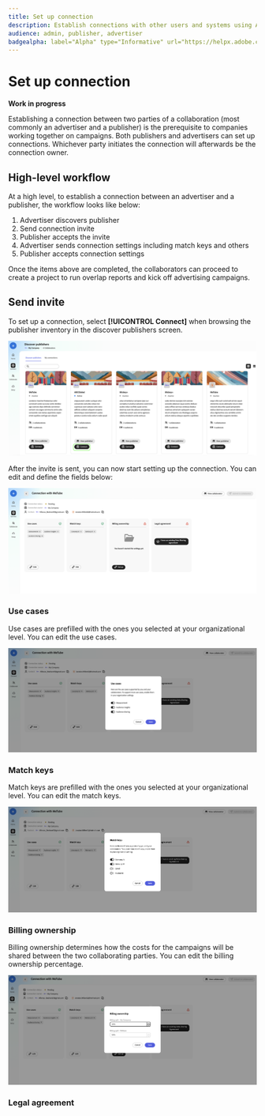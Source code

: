 ```yaml
---
title: Set up connection
description: Establish connections with other users and systems using Adobe Real-Time CDP Collaboration
audience: admin, publisher, advertiser
badgealpha: label="Alpha" type="Informative" url="https://helpx.adobe.com/legal/product-descriptions/real-time-customer-data-platform-b2b-edition-prime-and-ultimate-packages.html newtab=true"
---
```


# Set up connection

**Work in progress**

Establishing a connection between two parties of a collaboration (most commonly an advertiser and a publisher) is the prerequisite to companies working together on campaigns. Both publishers and advertisers can set up connections. Whichever party initiates the connection will afterwards be the connection owner. 

## High-level workflow

At a high level, to establish a connection between an advertiser and a publisher, the workflow looks like below:

1. Advertiser discovers publisher 
2. Send connection invite 
3. Publisher accepts the invite 
4. Advertiser sends connection settings including match keys and others
5. Publisher accepts connection settings

Once the items above are completed, the collaborators can proceed to create a project to run overlap reports and kick off advertising campaigns. 

## Send invite

To set up a connection, select **[!UICONTROL Connect]** when browsing the publisher inventory in the discover publishers screen.

![Connect selector](/help/assets/connect/establish-connection/connect-selection.png)

After the invite is sent, you can now start setting up the connection. You can edit and define the fields below: 

![Set up connection view](/help/assets/connect/establish-connection/connection-view.png)

### Use cases

Use cases are prefilled with the ones you selected at your organizational level. You can edit the use cases.

![Use cases](/help/assets/connect/establish-connection/edit-use-cases.png)

### Match keys

Match keys are prefilled with the ones you selected at your organizational level. You can edit the match keys.

![Match keys](/help/assets/connect/establish-connection/edit-match-keys.png)

### Billing ownership

Billing ownership determines how the costs for the campaigns will be shared between the two collaborating parties. You can edit the billing ownership percentage.

![Billing ownership](/help/assets/connect/establish-connection/edit-billing-ownership.png)

### Legal agreement
